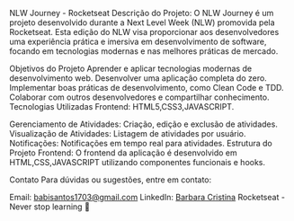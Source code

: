 NLW Journey - Rocketseat
Descrição do Projeto:
O NLW Journey é um projeto desenvolvido durante a Next Level Week (NLW) promovida pela Rocketseat. Esta edição do NLW visa proporcionar aos desenvolvedores uma experiência prática e imersiva em desenvolvimento de software, focando em tecnologias modernas e nas melhores práticas de mercado.

Objetivos do Projeto
Aprender e aplicar tecnologias modernas de desenvolvimento web.
Desenvolver uma aplicação completa do zero.
Implementar boas práticas de desenvolvimento, como Clean Code e TDD.
Colaborar com outros desenvolvedores e compartilhar conhecimento.
Tecnologias Utilizadas
Frontend: HTML5,CSS3,JAVASCRIPT.

Gerenciamento de Atividades: Criação, edição e exclusão de atividades.
Visualização de Atividades: Listagem de atividades por usuário.
Notificações: Notificações em tempo real para atividades.
Estrutura do Projeto
Frontend: O frontend da aplicação é desenvolvido em HTML,CSS,JAVASCRIPT utilizando componentes funcionais e hooks.

Contato
Para dúvidas ou sugestões, entre em contato:

Email: babisantos1703@gmail.com
LinkedIn: [Barbara Cristina](https://www.linkedin.com/in/b%C3%A1rbara-cristina-silva-santos-862893209/)
Rocketseat - Never stop learning 🚀
